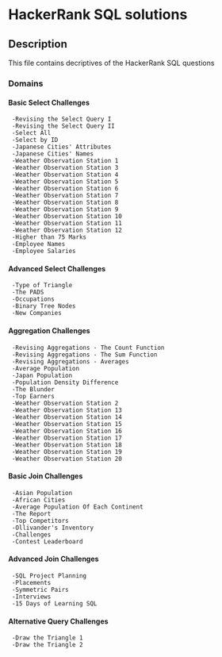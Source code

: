 # **HackerRank SQL solutions**

## **Description**
This file contains decriptives of the HackerRank SQL questions

### **Domains**

#### **Basic Select Challenges**
     -Revising the Select Query I
     -Revising the Select Query II
     -Select All
     -Select by ID
     -Japanese Cities' Attributes
     -Japanese Cities' Names
     -Weather Observation Station 1
     -Weather Observation Station 3
     -Weather Observation Station 4
     -Weather Observation Station 5
     -Weather Observation Station 6
     -Weather Observation Station 7
     -Weather Observation Station 8
     -Weather Observation Station 9
     -Weather Observation Station 10
     -Weather Observation Station 11
     -Weather Observation Station 12
     -Higher than 75 Marks
     -Employee Names
     -Employee Salaries



#### **Advanced Select Challenges**
     -Type of Triangle
     -The PADS
     -Occupations
     -Binary Tree Nodes
     -New Companies


#### **Aggregation Challenges**
     -Revising Aggregations - The Count Function
     -Revising Aggregations - The Sum Function
     -Revising Aggregations - Averages
     -Average Population
     -Japan Population
     -Population Density Difference
     -The Blunder
     -Top Earners
     -Weather Observation Station 2
     -Weather Observation Station 13
     -Weather Observation Station 14
     -Weather Observation Station 15
     -Weather Observation Station 16
     -Weather Observation Station 17
     -Weather Observation Station 18
     -Weather Observation Station 19
     -Weather Observation Station 20


#### **Basic Join Challenges**
     -Asian Population
     -African Cities
     -Average Population Of Each Continent
     -The Report
     -Top Competitors
     -Ollivander's Inventory
     -Challenges
     -Contest Leaderboard


#### **Advanced Join Challenges**
     -SQL Project Planning
     -Placements
     -Symmetric Pairs
     -Interviews
     -15 Days of Learning SQL


#### **Alternative Query Challenges**
     -Draw the Triangle 1
     -Draw the Triangle 2






